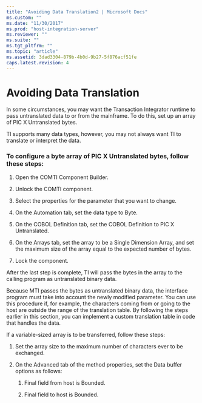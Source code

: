```yaml
---
title: "Avoiding Data Translation2 | Microsoft Docs"
ms.custom: ""
ms.date: "11/30/2017"
ms.prod: "host-integration-server"
ms.reviewer: ""
ms.suite: ""
ms.tgt_pltfrm: ""
ms.topic: "article"
ms.assetid: 3dad3304-879b-4b0d-9b27-5f876acf51fe
caps.latest.revision: 4
---
```

# Avoiding Data Translation
In some circumstances, you may want the Transaction Integrator runtime to pass untranslated data to or from the mainframe. To do this, set up an array of PIC X Untranslated bytes.  
  
 TI supports many data types, however, you may not always want TI to translate or interpret the data.  
  
### To configure a byte array of PIC X Untranslated bytes, follow these steps:  
  
1.  Open the COMTI Component Builder.  
  
2.  Unlock the COMTI component.  
  
3.  Select the properties for the parameter that you want to change.  
  
4.  On the Automation tab, set the data type to Byte.  
  
5.  On the COBOL Definition tab, set the COBOL Definition to PIC X Untranslated.  
  
6.  On the Arrays tab, set the array to be a Single Dimension Array, and set the maximum size of the array equal to the expected number of bytes.  
  
7.  Lock the component.  
  
 After the last step is complete, TI will pass the bytes in the array to the calling program as untranslated binary data.  
  
 Because MTI passes the bytes as untranslated binary data, the interface program must take into account the newly modified parameter.  You can use this procedure if, for example, the characters coming from or going to the host are outside the range of the translation table. By following the steps earlier in this section, you can implement a custom translation table in code that handles the data.  
  
 If a variable-sized array is to be transferred, follow these steps:  
  
1.  Set the array size to the maximum number of characters ever to be exchanged.  
  
2.  On the Advanced tab of the method properties, set the Data buffer options as follows:  
  
    1.  Final field from host is Bounded.  
  
    2.  Final field to host is Bounded.